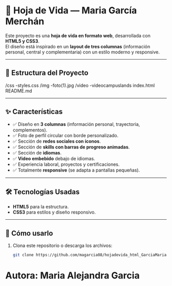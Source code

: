 # 📌 Hoja de Vida — Maria García Merchán

Este proyecto es una **hoja de vida en formato web**, desarrollada con **HTML5 y CSS3**.  
El diseño está inspirado en un **layout de tres columnas** (información personal, central y complementaria) con un estilo moderno y responsive.

---

## 📂 Estructura del Proyecto
/css
-styles.css
/img
-foto(1).jpg
/video
-videocampuslands
index.html
README.md

---

## ✨ Características

- ✅ Diseño en **3 columnas** (información personal, trayectoria, complementos).
- ✅ Foto de perfil circular con borde personalizado.
- ✅ Sección de **redes sociales con íconos**.
- ✅ Sección de **skills con barras de progreso animadas**.
- ✅ Sección de **idiomas**.
- ✅ **Video embebido** debajo de idiomas.
- ✅ Experiencia laboral, proyectos y certificaciones.
- ✅ Totalmente **responsive** (se adapta a pantallas pequeñas).

---

## 🛠️ Tecnologías Usadas

- **HTML5** para la estructura.
- **CSS3** para estilos y diseño responsivo.

---

## 🚀 Cómo usarlo

1. Clona este repositorio o descarga los archivos:
   ```bash
   git clone https://github.com/magarcia08/hojadevida_html_GarciaMaria

# Autora: Maria Alejandra Garcia
